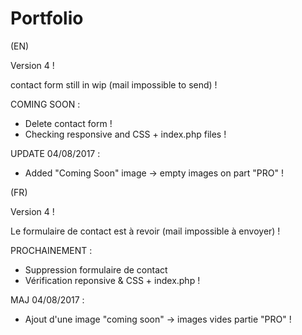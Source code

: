 # Portfolio

(EN)

Version 4 !

contact form still in wip (mail impossible to send) !

COMING SOON :
- Delete contact form !
- Checking responsive and CSS + index.php files !

UPDATE 04/08/2017 : 
- Added "Coming Soon" image -> empty images on part "PRO" !

(FR)

Version 4 !

Le formulaire de contact est à revoir (mail impossible à envoyer) !

PROCHAINEMENT :
- Suppression formulaire de contact
- Vérification reponsive & CSS + index.php !

MAJ 04/08/2017 :
- Ajout d'une image "coming soon" -> images vides partie "PRO" !
